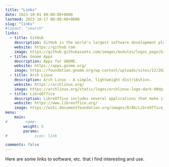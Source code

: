 ```yaml
---
title: "Links"
date: 2023-10-01 00:00:00+0000
lastmod: 2023-10-17 00:00:00+0000
slug: "links"
#layout: "search"
links:
  - title: GitHub
    description: GitHub is the world's largest software development platform.
    website: https://github.com
    image: https://github.githubassets.com/images/modules/logos_page/GitHub-Mark.png
  - title: Gnome Apps
    description: Apps for GNOME.
    website: https://apps.gnome.org/
    image: https://foundation.gnome.org/wp-content/uploads/sites/12/2021/03/gnome-logos-1.png
  - title: Arch Linux
    description: Arch Linux - A simple, lightweight distribution.
    website: https://archlinux.org/
    image: https://archlinux.org/static/logos/archlinux-logo-dark-90dpi.ebdee92a15b3.png
  - title: LibreOffice
    description: LibreOffice includes several applications that make it the most versatile Free and Open Source office suite available, including Writer (word processing), Calc (spreadsheets), Impress (presentations), Draw (vector graphics and flowcharts), Base (databases), and Math (formula editing).
    website: https://www.libreoffice.org/
    image: https://wiki.documentfoundation.org/images/8/8b/LibreOffice_Initial-Artwork-Logo_ColorLogoContemporary_500px.png
menu:
    main: 
#        name: 
        weight: 5
        params:
#            icon: link

comments: false
---
```


Here are some links to software, etc. that I find interesting and use.